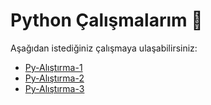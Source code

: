 # Python Çalışmalarım 🐍
Aşağıdan istediğiniz çalışmaya ulaşabilirsiniz:

- [Py-Alıştırma-1](klasor/alistirma_1.py)
- [Py-Alıştırma-2](klasor/alistirma_2.py)
- [Py-Alıştırma-3](klasor/alistirma_3.py)

